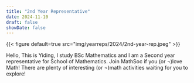 ```yaml
---
title: "2nd Year Representative"
date: 2024-11-10
draft: false
showDate: false
---
```

{{< figure default=true src="img/yearreps/2024/2nd-year-rep.jpeg" >}}

Hello, This is Yiding, I study BSc Mathematics and I am a Second year representative for School of Mathematics. Join MathSoc if you (or ¬)love Math! There are plenty of interesting (or ¬)math activities waiting for you to explore!
